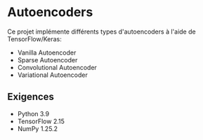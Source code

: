 # Autoencoders

Ce projet implémente différents types d'autoencoders à l'aide de TensorFlow/Keras:
- Vanilla Autoencoder
- Sparse Autoencoder 
- Convolutional Autoencoder
- Variational Autoencoder

## Exigences
- Python 3.9
- TensorFlow 2.15
- NumPy 1.25.2
